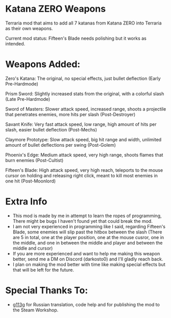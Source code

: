 # Katana ZERO Weapons
Terraria mod that aims to add all 7 katanas from Katana ZERO into Terraria as their own weapons.

Current mod status: Fifteen's Blade needs polishing but it works as intended.

# Weapons Added:
Zero's Katana: The original, no special effects, just bullet deflection 
(Early Pre-Hardmode)

Prism Sword: Slightly increased stats from the original, with a colorful slash 
(Late Pre-Hardmode)

Sword of Masters: Slower attack speed, increased range, shoots a projectile that penetrates enemies, more hits per slash (Post-Destroyer)

Savant Knife: Very fast attack speed, low range, high amount of hits per slash, easier bullet deflection (Post-Mechs)

Claymore Prototype: Slow attack speed, big hit range and width, unlimited amount of bullet deflections per swing (Post-Golem)

Phoenix's Edge: Medium attack speed, very high range, shoots flames that burn enemies (Post-Cultist)

Fifteen's Blade: High attack speed, very high reach, teleports to the mouse cursor on holding and releasing right click, meant to kill most enemies in one hit (Post-Moonlord)

# Extra Info
- This mod is made by me in attempt to learn the ropes of programming, There might be bugs I haven't found yet that could break the mod.
- I am not very experienced in programming like I said, regarding Fifteen's Blade, some enemies will slip past the hitbox between the slash (There are 5 in total, one at the player position, one at the mouse cusror, one in the middle, and one in between the middle and player and between the middle and cursor)
- If you are more experienced and want to help me making this weapon better, send me a DM on Discord (darkosto0) and I'll gladly reach back.
- I plan on making the mod better with time like making special effects but that will be left for the future.

# Special Thanks To:
- [g113g](https://github.com/g113g) for Russian translation, code help and for publishing the mod to the Steam Workshop.
